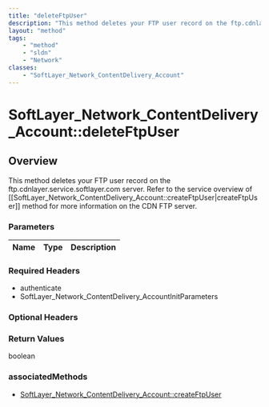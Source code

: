```yaml
---
title: "deleteFtpUser"
description: "This method deletes your FTP user record on the ftp.cdnlayer.service.softlayer.com server. Refer to the service overview... "
layout: "method"
tags:
    - "method"
    - "sldn"
    - "Network"
classes:
    - "SoftLayer_Network_ContentDelivery_Account"
---
```

# SoftLayer_Network_ContentDelivery_Account::deleteFtpUser
## Overview 
This method deletes your FTP user record on the ftp.cdnlayer.service.softlayer.com server. Refer to the service overview of [[SoftLayer_Network_ContentDelivery_Account::createFtpUser|createFtpUser]] method for more information on the CDN FTP server. 

### Parameters 
|Name | Type | Description |
| --- | --- | --- |


### Required Headers
* authenticate
* SoftLayer_Network_ContentDelivery_AccountInitParameters

### Optional Headers

### Return Values
boolean


### associatedMethods

*  [SoftLayer_Network_ContentDelivery_Account::createFtpUser](/reference/services/SoftLayer_Network_ContentDelivery_Account/createFtpUser )

